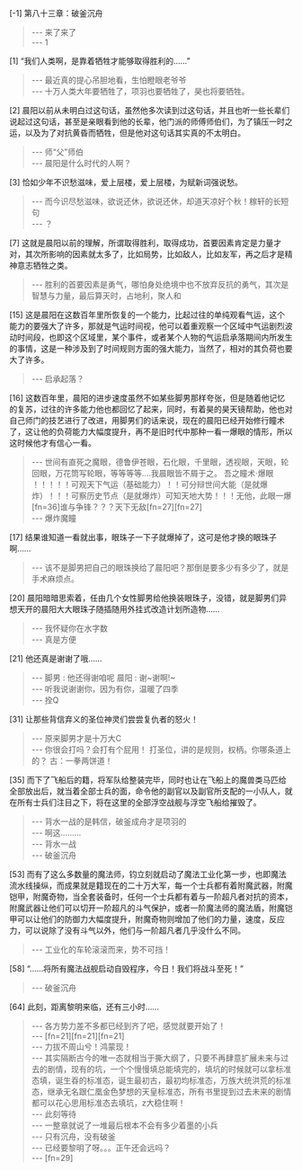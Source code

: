 
[-1] 第八十三章：破釜沉舟
>--- 来了来了<br>
>--- 1<br>

[1] “我们人类啊，是靠着牺牲才能够取得胜利的……”
>--- 最近真的提心吊胆地看，生怕瞪眼老爷爷<br>
>--- 十万人类大年要牺牲了，项羽也要牺牲了，昊也将要牺牲。<br>

[2] 晨阳以前从未明白过这句话，虽然他多次读到过这句话，并且也听一些长辈们说起过这句话，甚至是亲眼看到他的长辈，他门派的师傅师伯们，为了镇压一时之运，以及为了对抗黄昏而牺牲，但是他对这句话其实真的不太明白。
>--- 师“父”师伯<br>
>--- 晨阳是什么时代的人啊？<br>

[3] 恰如少年不识愁滋味，爱上层楼，爱上层楼，为赋新词强说愁。
>--- 而今识尽愁滋味，欲说还休，欲说还休，却道天凉好个秋！稼轩的长短句<br>
>--- ？<br>

[7] 这就是晨阳以前的理解，所谓取得胜利，取得成功，首要因素肯定是力量才对，其次所影响的因素就太多了，比如局势，比如敌人，比如友军，再之后才是精神意志牺牲之类。
>--- 胜利的首要因素是勇气，哪怕身处绝境中也不放弃反抗的勇气，其次是智慧与力量，最后算天时，占地利，聚人和<br>

[15] 这是晨阳在这数百年里所恢复的一个能力，比起过往的单纯观看气运，这个能力的要强大了许多，那就是气运时间视，他可以着重观察一个区域中气运剧烈波动时间段，也即这个区域里，某个事件，或者某个人物的气运启承落期间内所发生的事情，这是一种涉及到了时间规则方面的强大能力，当然了，相对的其负荷也要大了许多。
>--- 启承起落？<br>

[16] 这数百年里，晨阳的进步速度虽然不如某些脚男那样夸张，但是随着他记忆的复苏，过往的许多能力他也都回忆了起来，同时，有着昊的昊天镜帮助，他也对自己师门的技艺进行了改进，用脚男们的话来说，现在的晨阳已经开始修行瞳术了，这让他的负荷能力大幅度提升，再不是旧时代中那种一看一爆眼的情形，所以这时候他才有信心一看。
>--- 世间有直死之魔眼，德鲁伊苍眼，石化眼，千里眼，透视眼，天眼，轮回眼，万花筒写轮眼，等等等等....我晨眼皆不屑于之。  吾之瞳术·爆眼  ！！！！！可观天下气运（基础能力）！！可分辩世间大能（是就爆炸）！！！可察历史节点（是就爆炸）可知天地大势！！！无他，此眼一爆[fn=36]谁与争锋？？？天下无敌[fn=27][fn=27]<br>
>--- 爆炸魔瞳<br>

[17] 结果谁知道一看就出事，眼珠子一下子就爆掉了，这可是他才换的眼珠子啊……
>--- 该不是脚男把自己的眼珠换给了晨阳吧？那倒是要多少有多少了，就是手术麻烦点。<br>

[20] 晨阳暗暗思索着，任由几个女性脚男给他换装眼珠子，没错，就是脚男们异想天开的晨阳大大眼珠子随插随用外挂式改造计划所造物……
>--- 我怀疑你在水字数<br>
>--- 真是方便<br>

[21] 他还真是谢谢了哦……
>--- 脚男 : 他还得谢咱呢
晨阳 : 谢~谢啊!~<br>
>--- 听我说谢谢你，因为有你，温暖了四季<br>
>--- 拴Q<br>

[31] 让那些背信弃义的圣位神灵们尝尝复仇者的怒火！
>--- 原来脚男才是十万大C<br>
>--- 你很会打吗？会打有个屁用！
打圣位，讲的是规则，权柄。你哪条道上的？
古：一拳两饼道！<br>

[35] 而下了飞船后的籍，将军队给整装完毕，同时也让在飞船上的魔兽类马匹给全部放出后，就当着全部士兵的面，命令他的副官以及副官所支配的一小队人，就在所有士兵们注目之下，将在这里的全部浮空战舰与浮空飞船给摧毁了。
>--- 背水一战的是韩信，破釜成舟才是项羽的<br>
>--- 啊这………<br>
>--- 背水一战<br>
>--- 破釜沉舟<br>

[53] 而有了这么多数量的魔法师，钧立刻就启动了魔法工业化第一步，也即魔法流水线操纵，而成果就是籍现在的二十万大军，每一个士兵都有着附魔武器，附魔铠甲，附魔奇物，当全套装备时，任何一个士兵都有着与一阶超凡者对抗的资本，附魔武器让他们可以切开一阶超凡的斗气保护，或者一阶魔法师的魔法盾，附魔铠甲可以让他们的防御力大幅度提升，附魔奇物则增加了他们的力量，速度，反应力，可以说除了没有斗气以外，他们与一阶超凡者几乎没什么不同。
>--- 工业化的车轮滚滚而来，势不可挡！<br>

[58] “……将所有魔法战舰启动自毁程序，今日！我们将战斗至死！”
>--- 破釜沉舟<br>

[64] 此刻，距离黎明来临，还有三小时……
>--- 各方势力差不多都已经到齐了吧，感觉就要开始了！<br>
>--- [fn=21][fn=21][fn=21]<br>
>--- 力拔不周山兮！鸿蒙现！<br>
>--- 其实隔断古今的唯一态就相当于撕大纲了，只要不再肆意扩展未来与过去的剧情，现有的坑，一个个慢慢填总能填完的，填坑的时候就可以拿标准态填，诞生昋的标准态，诞生最初古，最初均标准态，万族大统洪荒的标准态，继承无名跟仁凰金色梦想的天皇标准态，所有书里提到过去未来的剧情都可以花心思用标准态去填坑，z大稳住啊！<br>
>--- 此刻等待<br>
>--- 一整章就说了一堆最后根本不会有多少着墨的小兵<br>
>--- 只有沉舟，没有破釜<br>
>--- 已经要黎明了呀。。。正午还会远吗？<br>
>--- [fn=29]<br>
